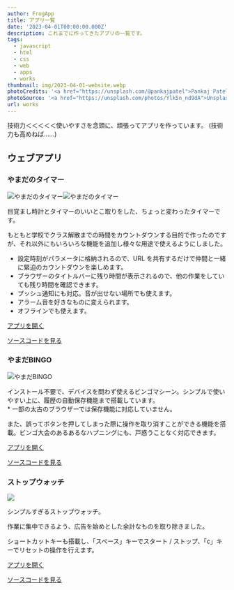 ```yaml
---
author: FrogApp
title: アプリ一覧
date: '2023-04-01T00:00:00.000Z'
description: これまでに作ってきたアプリの一覧です。
tags:
  - javascript
  - html
  - css
  - web
  - apps
  - works
thumbnail: img/2023-04-01-website.webp
photoCredits: '<a href="https://unsplash.com/@pankajpatel">Pankaj Patel</a>'
photoSource: '<a href="https://unsplash.com/photos/Ylk5n_nd9dA">Unsplash</a>'
url: works
---
```


技術力＜＜＜＜＜使いやすさを念頭に、頑張ってアプリを作っています。
(技術力も高めねば……)

## ウェブアプリ

### やまだのタイマー

![やまだのタイマー](/img/works-timer.webp)![やまだのタイマー](/img/works-timer.webp)

目覚まし時計とタイマーのいいとこ取りをした、ちょっと変わったタイマーです。

もともと学校でクラス解散までの時間をカウントダウンする目的で作ったのですが、それ以外にもいろいろな機能を追加し様々な用途で使えるようにしました。

* 設定時刻がパラメータに格納されるので、URL を共有するだけで仲間と一緒に緊迫のカウントダウンを楽しめます。
* ブラウザーのタイトルバーに残り時間が表示されるので、他の作業をしていても残り時間を確認できます。
* プッシュ通知にも対応。音が出せない場所でも使えます。
* アラーム音を好きなものに変えられます。
* オフラインでも使えます。

[アプリを開く](https://timer.frogapp.net)

[ソースコードを見る](https://github.com/r-40021/countdown-timer)

### やまだBINGO

![やまだBINGO](/img/works-bingo.webp)

インストール不要で、デバイスを問わず使えるビンゴマシーン。シンプルで使いやすい上に、履歴の自動保存機能まで搭載しています。\
\* 一部の太古のブラウザーでは保存機能に対応していません。

また、誤ってボタンを押してしまった際に操作を取り消すことができる機能を搭載。ビンゴ大会のあるあるなハプニングにも、戸惑うことなく対応できます。

[アプリを開く](https://bingo.frogapp.net/)

[ソースコードを見る](https://github.com/r-40021/bingo)

### ストップウォッチ

![](/img/2022-11-06-stopwatch.webp)

シンプルすぎるストップウォッチ。

作業に集中できるよう、広告を始めとした余計なものを取り除きました。

ショートカットキーも搭載し、「スペース」キーでスタート / ストップ、「c」キーでリセットの操作を行えます。

[アプリを開く](https://stopwatch.frogapp.net/)

[ソースコードを見る](https://github.com/r-40021/bingo)





